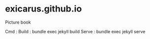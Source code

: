# exicarus.github.io
Picture book

Cmd : 
    Build : bundle exec jekyll build
    Serve : bundle exec jekyll serve

